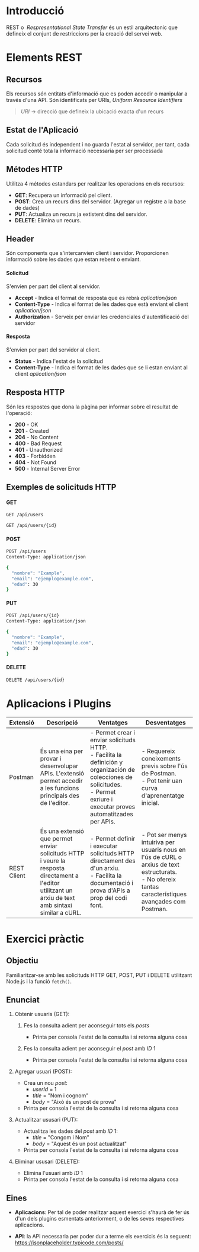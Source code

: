 # Introducció

REST o  _Respresentational State Transfer_ és un estil arquitectonic que defineix el conjunt de restriccions per la creació del servei web.
# Elements REST
## Recursos
Els recursos són entitats d'informació que es poden accedir o manipular a través d'una API. Són identificats per URIs, _Uniform Resource Identifiers_

> _URI_ -> direcció que defineix la ubicació exacta d'un recurs 
## Estat de l'Aplicació
Cada solicitud és independent i no guarda l'estat al servidor, per tant, cada solicitud conté tota la informació necessaria per ser processada
## Métodes HTTP
Utilitza 4 métodes estandars per realitzar les operacions en els recursos:

- **GET**: Recupera un informació pel client.
- **POST**: Crea un recurs dins del servidor. (Agregar un registre a la base de dades)
- **PUT**: Actualiza un recurs ja extistent dins del servidor.
- **DELETE**: Elimina un recurs.
## Header
Són components que s'intercanvien client i servidor. Proporcionen informació sobre les dades que estan rebent o enviant.
#### Solicitud
S'envien per part del client al servidor.
- **Accept** - Indica el format de resposta que es rebrà _aplication/json_
- **Content-Type** - Indica el format de les dades que està enviant el client _aplication/json_
- **Authorization** - Serveix per enviar les credenciales d'autentificació del servidor
#### Resposta
S'envien per part del servidor al client.
- **Status** - Indica l'estat de la solicitud
- **Content-Type** - Indica el format de les dades que se li estan enviant al client _aplication/json_
## Resposta HTTP
Són les respostes que dona la pàgina per informar sobre el resultat de l'operació:

- **200** - OK
- **201** - Created
- **204** - No Content
- **400** - Bad Request
- **401** - Unauthorized
- **403** - Forbidden
- **404** - Not Found
- **500** - Internal Server Error

## Exemples de solicituds HTTP
####  GET
```bash
GET /api/users
```

```bash
GET /api/users/{id}
```
####  POST
```bash
POST /api/users
Content-Type: application/json

{
  "nombre": "Example",
  "email": "ejemplo@example.com",
  "edad": 30
}
```
####  PUT
```bash
POST /api/users/{id}
Content-Type: application/json

{
  "nombre": "Example",
  "email": "ejemplo@example.com",
  "edad": 30
}
```
####  DELETE
```bash
DELETE /api/users/{id}
```

# Aplicacions i Plugins

| Extensió      | Descripció                                                                                                        | Ventatges                                                                                                    | Desventatges                                                                                     |
|----------------|-------------------------------------------------------------------------------------------------------------------|-------------------------------------------------------------------------------------------------------------|-------------------------------------------------------------------------------------------------|
| Postman        | És una eina per provar i desenvolupar APIs. L'extensió permet accedir a les funcions principals des de l'editor. | - Permet crear i enviar solicituds HTTP. <br>- Facilita la definición y organización de colecciones de solicitudes. <br>- Permet exriure i executar proves automatitzades per APIs. | - Requereix coneixements previs sobre l'ús de Postman. <br>- Pot tenir uan curva d'aprenentatge inicial. |
| REST Client    | És una extensió que permet enviar solicituds HTTP i veure la resposta directament a l'editor utilitzant un arxiu de text amb sintaxi similar a cURL. | - Permet definir i executar solicituds HTTP directament des d'un arxiu. <br>- Facilita la documentació i prova d'APIs a prop del codi font. | - Pot ser menys intuiriva per usuaris nous en l'ús de cURL o arxius de text estructurats. <br>- No ofereix tantas característiques avançades com Postman. |
# Exercici pràctic

## Objectiu
Familiaritzar-se amb les solicituds HTTP GET, POST, PUT i DELETE utilitzant Node.js i la funció `fetch()`.
## Enunciat

1. Obtenir usuaris (GET):
	1. Fes la consulta adient per aconseguir tots els _posts_
		- Printa per consola l'estat de la consulta i si retorna alguna cosa
	
	1. Fes la consulta adient per aconseguir el _post_ amb _ID_ 1
		- Printa per consola l'estat de la consulta i si retorna alguna cosa

3. Agregar usuari (POST):
	- Crea un nou _post_: 
		- _userId_ = 1
		- _title_ = "Nom i cognom" 
		- _body_ = "Això és un post de prova"
	- Printa per consola l'estat de la consulta i si retorna alguna cosa
	
1. Actualitzar ususari (PUT):
	-  Actualitza les dades del _post_ amb _ID_ 1: 
		- _title_ = "Congom i Nom" 
		- _body_ = "Aquest és un post actualitzat"
	- Printa per consola l'estat de la consulta i si retorna alguna cosa

3. Eliminar ususari (DELETE):
	- Elimina l'usuari amb _ID_ 1
	- Printa per consola l'estat de la consulta i si retorna alguna cosa
## Eines
- **Aplicacions**: Per tal de poder realitzar aquest exercici s'haurà de fer ús d'un dels plugins esmentats anteriorment, o de les seves respectives aplicacions.

- **API**: la API necessaria per poder dur a terme els exercicis és la seguent:
	https://jsonplaceholder.typicode.com/posts/